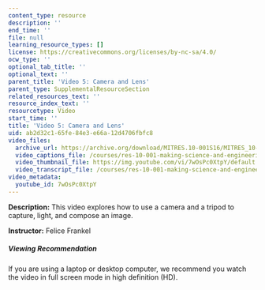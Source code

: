 ```yaml
---
content_type: resource
description: ''
end_time: ''
file: null
learning_resource_types: []
license: https://creativecommons.org/licenses/by-nc-sa/4.0/
ocw_type: ''
optional_tab_title: ''
optional_text: ''
parent_title: 'Video 5: Camera and Lens'
parent_type: SupplementalResourceSection
related_resources_text: ''
resource_index_text: ''
resourcetype: Video
start_time: ''
title: 'Video 5: Camera and Lens'
uid: ab2d32c1-65fe-84e3-e66a-12d4706fbfc8
video_files:
  archive_url: https://archive.org/download/MITRES.10-001S16/MITRES_10-001S16_Track09_300k.mp4
  video_captions_file: /courses/res-10-001-making-science-and-engineering-pictures-a-practical-guide-to-presenting-your-work-spring-2016/bc8fb46e021d5eb8b035f45ce8d69df9_7wOsPc0XtpY.vtt
  video_thumbnail_file: https://img.youtube.com/vi/7wOsPc0XtpY/default.jpg
  video_transcript_file: /courses/res-10-001-making-science-and-engineering-pictures-a-practical-guide-to-presenting-your-work-spring-2016/cfde06dd9fae8826fc21eb69b9a06b81_7wOsPc0XtpY.pdf
video_metadata:
  youtube_id: 7wOsPc0XtpY
---
```


**Description:** This video explores how to use a camera and a tripod to capture, light, and compose an image.

**Instructor:** Felice Frankel

##### Viewing Recommendation

If you are using a laptop or desktop computer, we recommend you watch the video in full screen mode in high definition (HD).

